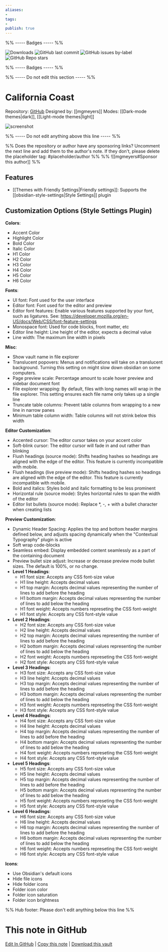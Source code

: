 ```yaml
---
aliases:
- 
tags: 
- 
publish: true
---
```


%% ----- Badges ----- %%

![Downloads](https://img.shields.io/badge/downloads-28137-573E7A?style=for-the-badge&logo=)
![GitHub last commit](https://img.shields.io/github/last-commit/mgmeyers/obsidian-california-coast-theme?color=573E7A&label=last%20update&logo=github&style=for-the-badge)
![GitHub issues by-label](https://img.shields.io/github/issues/mgmeyers/obsidian-california-coast-theme/help%20wanted?color=573E7A&logo=github&style=for-the-badge) 
![GitHub Repo stars](https://img.shields.io/github/stars/mgmeyers/obsidian-california-coast-theme?color=573E7A&logo=github&style=for-the-badge)

%% ----- Badges ----- %%

%% ----- Do not edit this section ----- %%

# California Coast

Repository: [GitHub](https://github.com/mgmeyers/obsidian-california-coast-theme)
Designed by: [[mgmeyers]]
Modes: [[Dark-mode themes|dark]], [[Light-mode themes|light]]



![screenshot](https://github.com/mgmeyers/obsidian-california-coast-theme/raw/main/screenshots/04.png)

%% ----- Do not edit anything above this line ----- %% 

%% Does the repository or author have any sponsoring links? Uncomment the next line and add them to the author's note. If they don't, please delete the placeholder tag: #placeholder/author %%
%% ![[mgmeyers#Sponsor this author]] %%


## Features

- [[Themes with Friendly Settings|Friendly settings]]: Supports the [[obsidian-style-settings|Style Settings]] plugin

## Customization Options (Style Settings Plugin) 

**Colors**: 
- Accent Color
- Highlight Color
- Bold Color
- Italic Color
- H1 Color
- H2 Color
- H3 Color
- H4 Color
- H5 Color
- H6 Color

**Fonts**: 
- UI font: Font used for the user interface
- Editor font: Font used for the editor and preview
- Editor font features: Enable various features supported by your font, such as ligatures. See: https://developer.mozilla.org/en-US/docs/Web/CSS/font-feature-settings
- Monospace font: Used for code blocks, front matter, etc
- Editor line height: Line height of the editor, expects a decimal value
- Line width: The maximum line width in pixels

**Misc**: 
- Show vault name in file explorer
- Translucent popovers: Menus and notifications will take on a translucent background. Turning this setting on might slow down obsidian on some computers.
- Page preview scale: Percentage amount to scale hover preview and sidebar document font
- File explorer wrapping: By default, files with long names will wrap in the file explorer. This setting ensures each file name only takes up a single line
- Truncate table columns: Prevent table columns from wrapping to a new line in narrow panes
- Minimum table column width: Table columns will not strink below this width

**Editor Customization**: 
- Accented cursor: The editor cursor takes on your accent color
- Soft-blink cursor: The editor cursor will fade in and out rather than blinking
- Flush headings (source mode): Shifts heading hashes so headings are aligned with the edge of the editor. This feature is currently incompatible with mobile.
- Flush headings (live preview mode): Shifts heading hashes so headings are aligned with the edge of the editor. This feature is currently incompatible with mobile.
- Bold and italics: Styles bold and italic formatting to be less prominent
- Horizontal rule (source mode): Styles horizontal rules to span the width of the editor
- Editor list bullets (source mode): Replace *, -, + with a bullet character when creating lists

**Preview Customization**: 
- Dynamic Header Spacing: Applies the top and bottom header margins defined below, and adjusts spacing dynamically when the "Contextual Typography" plugin is active
- Soft wrap code-blocks
- Seamless embed: Display embedded content seamlessly as a part of the containing document
- Preview bullet size adjust: Increase or decrease preview mode bullet sizes. The default is 100%, or no change.
- **Level 1 Headings**: 
    - H1 font size: Accepts any CSS font-size value
    - H1 line height: Accepts decimal values
    - H1 top margin: Accepts decimal values representing the number of lines to add before the heading
    - H1 bottom margin: Accepts decimal values representing the number of lines to add below the heading
    - H1 font weight: Accepts numbers represeting the CSS font-weight
    - H1 font style: Accepts any CSS font-style value
- **Level 2 Headings**: 
    - H2 font size: Accepts any CSS font-size value
    - H2 line height: Accepts decimal values
    - H2 top margin: Accepts decimal values representing the number of lines to add before the heading
    - H2 bottom margin: Accepts decimal values representing the number of lines to add below the heading
    - H2 font weight: Accepts numbers represeting the CSS font-weight
    - H2 font style: Accepts any CSS font-style value
- **Level 3 Headings**: 
    - H3 font size: Accepts any CSS font-size value
    - H3 line height: Accepts decimal values
    - H3 top margin: Accepts decimal values representing the number of lines to add before the heading
    - H3 bottom margin: Accepts decimal values representing the number of lines to add below the heading
    - H3 font weight: Accepts numbers represeting the CSS font-weight
    - H3 font style: Accepts any CSS font-style value
- **Level 4 Headings**: 
    - H4 font size: Accepts any CSS font-size value
    - H4 line height: Accepts decimal values
    - H4 top margin: Accepts decimal values representing the number of lines to add before the heading
    - H4 bottom margin: Accepts decimal values representing the number of lines to add below the heading
    - H4 font weight: Accepts numbers represeting the CSS font-weight
    - H4 font style: Accepts any CSS font-style value
- **Level 5 Headings**: 
    - H5 font size: Accepts any CSS font-size value
    - H5 line height: Accepts decimal values
    - H5 top margin: Accepts decimal values representing the number of lines to add before the heading
    - H5 bottom margin: Accepts decimal values representing the number of lines to add below the heading
    - H5 font weight: Accepts numbers represeting the CSS font-weight
    - H5 font style: Accepts any CSS font-style value
- **Level 6 Headings**: 
    - H6 font size: Accepts any CSS font-size value
    - H6 line height: Accepts decimal values
    - H6 top margin: Accepts decimal values representing the number of lines to add before the heading
    - H6 bottom margin: Accepts decimal values representing the number of lines to add below the heading
    - H6 font weight: Accepts numbers represeting the CSS font-weight
    - H6 font style: Accepts any CSS font-style value

**Icons**: 
- Use Obsidian's default icons
- Hide file icons
- Hide folder icons
- Folder icon color
- Folder icon saturation
- Folder icon brightness


%% Hub footer: Please don't edit anything below this line %%

# This note in GitHub

<span class="git-footer">[Edit In GitHub](https://github.dev/obsidian-community/obsidian-hub/blob/main/02%20-%20Community%20Expansions/02.05%20All%20Community%20Expansions/Themes/California%20Coast.md "git-hub-edit-note") | [Copy this note](https://raw.githubusercontent.com/obsidian-community/obsidian-hub/main/02%20-%20Community%20Expansions/02.05%20All%20Community%20Expansions/Themes/California%20Coast.md "git-hub-copy-note") | [Download this vault](https://github.com/obsidian-community/obsidian-hub/archive/refs/heads/main.zip "git-hub-download-vault") </span>
